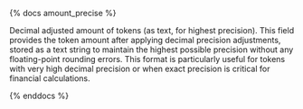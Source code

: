 {% docs amount_precise %}

Decimal adjusted amount of tokens (as text, for highest precision). This field provides the token amount after applying decimal precision adjustments, stored as a text string to maintain the highest possible precision without any floating-point rounding errors. This format is particularly useful for tokens with very high decimal precision or when exact precision is critical for financial calculations.

{% enddocs %} 